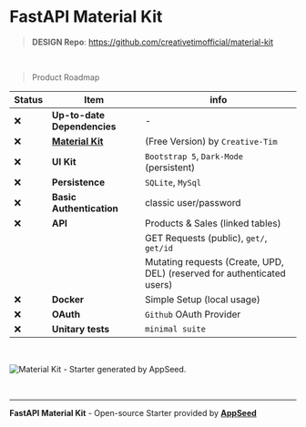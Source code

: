# FastAPI Material Kit

> **DESIGN Repo**: https://github.com/creativetimofficial/material-kit

<br />

> Product Roadmap 

| Status | Item | info | 
| --- | --- | --- |
| ❌ | **Up-to-date Dependencies** | - |
| ❌ | **[Material Kit](https://www.creative-tim.com/product/material-kit?AFFILIATE=128200)** | (Free Version) by `Creative-Tim` |
| ❌ | **UI Kit** | `Bootstrap 5`, `Dark-Mode` (persistent) |
| ❌ | **Persistence** | `SQLite`, `MySql` |
| ❌ | **Basic Authentication** | classic user/password |
| ❌ | **API** | Products & Sales (linked tables) |
|     |         | GET Requests (public), `get/`, `get/id`  |
|     |         | Mutating requests (Create, UPD, DEL) (reserved for authenticated users) |
| ❌ | **Docker** | Simple Setup (local usage) |
| ❌ | **OAuth** | `Github` OAuth Provider |
| ❌ | **Unitary tests** | `minimal suite` |

<br />

![Material Kit - Starter generated by AppSeed.](https://user-images.githubusercontent.com/51070104/167396765-c88b7a95-155f-4236-8691-7b80fa2d9cd9.png)

<br />

---
**FastAPI Material Kit** - Open-source Starter provided by **[AppSeed](https://appseed.us/)**
